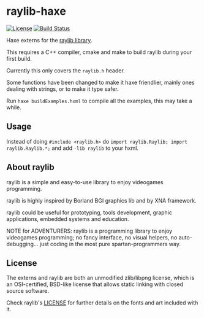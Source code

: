 # raylib-haxe

[![License](https://img.shields.io/badge/license-ZLIB-blue.svg)](http://opensource.org/licenses/ZLIB)
[![Build Status](https://travis-ci.org/ibilon/raylib-haxe.svg?branch=master)](https://travis-ci.org/ibilon/raylib-haxe)

Haxe externs for the [raylib library](https://github.com/raysan5/raylib).

This requires a C++ compiler, cmake and make to build raylib during your first build.

Currently this only covers the `raylib.h` header.

Some functions have been changed to make it haxe friendlier, mainly ones dealing with strings, or to make it type safer.

Run `haxe buildExamples.hxml` to compile all the examples, this may take a while.

## Usage

Instead of doing `#include <raylib.h>` do `import raylib.Raylib; import raylib.Raylib.*;` and add `-lib raylib` to your hxml.

## About raylib

raylib is a simple and easy-to-use library to enjoy videogames programming.

raylib is highly inspired by Borland BGI graphics lib and by XNA framework.

raylib could be useful for prototyping, tools development, graphic applications, embedded systems and education.

NOTE for ADVENTURERS: raylib is a programming library to enjoy videogames programming; no fancy interface, no visual helpers, no auto-debugging... just coding in the most pure spartan-programmers way.

## License

The externs and raylib are both an unmodified zlib/libpng license, which is an OSI-certified, BSD-like license that allows static linking with closed source software.

Check raylib's [LICENSE](https://github.com/raysan5/raylib/blob/master/LICENSE.md) for further details on the fonts and art included with it.
